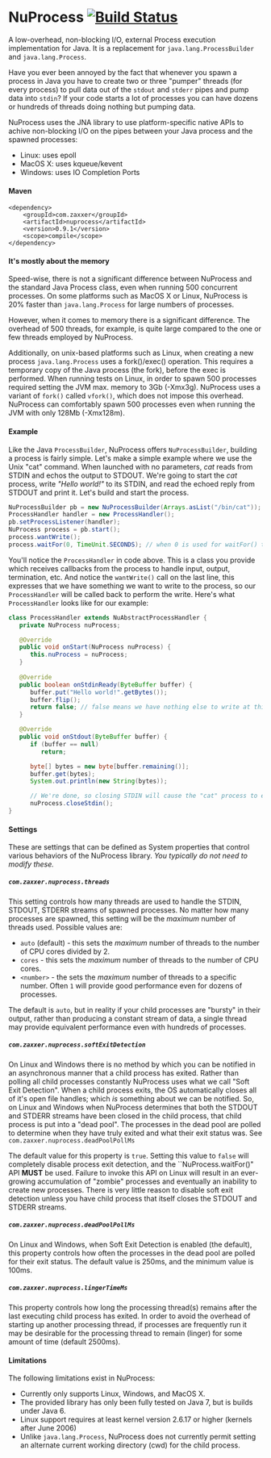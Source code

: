NuProcess&nbsp;[![Build Status](https://travis-ci.org/brettwooldridge/NuProcess.svg?branch=master)](https://travis-ci.org/brettwooldridge/NuProcess)
=========

A low-overhead, non-blocking I/O, external Process execution implementation for Java.  It is a replacement for
``java.lang.ProcessBuilder`` and ``java.lang.Process``.

Have you ever been annoyed by the fact that whenever you spawn a process in Java you have to create two or three "pumper"
threads (for every process) to pull data out of the ``stdout`` and ``stderr`` pipes and pump data into ``stdin``?  If your
code starts a lot of processes you can have dozens or hundreds of threads doing nothing but pumping data.

NuProcess uses the JNA library to use platform-specific native APIs to achive non-blocking I/O on the pipes between your
Java process and the spawned processes:

 * Linux: uses epoll
 * MacOS X: uses kqueue/kevent
 * Windows: uses IO Completion Ports

#### Maven
    <dependency>
        <groupId>com.zaxxer</groupId>
        <artifactId>nuprocess</artifactId>
        <version>0.9.1</version>
        <scope>compile</scope>
    </dependency>

#### It's mostly about the memory
Speed-wise, there is not a significant difference between NuProcess and the standard Java Process class, even when running
500 concurrent processes.  On some platforms such as MacOS X or Linux, NuProcess is 20% faster than ``java.lang.Process``
for large numbers of processes.

However, when it comes to memory there is a significant difference.  The overhead of 500 threads, for example, is quite
large compared to the one or few threads employed by NuProcess.

Additionally, on unix-based platforms such as Linux, when creating a new process ``java.lang.Process`` uses a fork()/exec()
operation.  This requires a temporary copy of the Java process (the fork), before the exec is performed.  When running
tests on Linux, in order to spawn 500 processes required setting the JVM max. memory to 3Gb (-Xmx3g).  NuProcess uses a
variant of ``fork()`` called ``vfork()``, which does not impose this overhead.  NuProcess can comfortably spawn 500 processes
even when running the JVM with only 128Mb (-Xmx128m).

#### Example
Like the Java ``ProcessBuilder``, NuProcess offers ``NuProcessBuilder``, building a process is fairly simple.  Let's make a simple example where we use the Unix "cat" command.  When launched with no parameters, *cat* reads from STDIN and echos the output to STDOUT.  We're going to start the *cat* process, write *"Hello world!"* to its STDIN, and read the echoed reply from STDOUT and print it.  Let's build and start the process.
```java
NuProcessBuilder pb = new NuProcessBuilder(Arrays.asList("/bin/cat"));
ProcessHandler handler = new ProcessHandler();
pb.setProcessListener(handler);
NuProcess process = pb.start();
process.wantWrite();
process.waitFor(0, TimeUnit.SECONDS); // when 0 is used for waitFor() the wait is infinite
```
You'll notice the ``ProcessHandler`` in code above.  This is a class you provide which receives callbacks from the process to handle input, output, termination, etc.  And notice the ``wantWrite()`` call on the last line, this expresses that we have something we want to write to the process, so our ``ProcessHandler`` will be called back to perform the write.  Here's what ``ProcessHandler`` looks like for our example:
```java
class ProcessHandler extends NuAbstractProcessHandler {
   private NuProcess nuProcess;

   @Override
   public void onStart(NuProcess nuProcess) {
      this.nuProcess = nuProcess;
   }
   
   @Override
   public boolean onStdinReady(ByteBuffer buffer) {
      buffer.put("Hello world!".getBytes());
      buffer.flip();
      return false; // false means we have nothing else to write at this time
   }

   @Override
   public void onStdout(ByteBuffer buffer) {
      if (buffer == null)
         return;

      byte[] bytes = new byte[buffer.remaining()];
      buffer.get(bytes);
      System.out.println(new String(bytes));

      // We're done, so closing STDIN will cause the "cat" process to exit
      nuProcess.closeStdin();
}
```

#### Settings
These are settings that can be defined as System properties that control various behaviors of the NuProcess library.  *You typically do not need to modify these.*

##### ``com.zaxxer.nuprocess.threads``
This setting controls how many threads are used to handle the STDIN, STDOUT, STDERR streams of spawned processes.  No
matter how many processes are spawned, this setting will be the *maximum* number of threads used.  Possible values are:

 * ``auto`` (default) - this sets the *maximum* number of threads to the number of CPU cores divided by 2.
 * ``cores`` - this sets the *maximum* number of threads to the number of CPU cores.
 * ``<number>`` - the sets the *maximum* number of threads to a specific number.  Often ``1`` will provide good performance even for dozens of processes.

The default is ``auto``, but in reality if your child processes are "bursty" in their output, rather than producing a
constant stream of data, a single thread may provide equivalent performance even with hundreds of processes.

##### ``com.zaxxer.nuprocess.softExitDetection``
On Linux and Windows there is no method by which you can be notified in an asynchronous manner that a child process has
exited.  Rather than polling all child processes constantly NuProcess uses what we call "Soft Exit Detection".  When a
child process exits, the OS automatically closes all of it's open file handles; which *is* something about we can be
notified.  So, on Linux and Windows when NuProcess determines that both the STDOUT and STDERR streams have been closed
in the child process, that child process is put into a "dead pool".  The processes in the dead pool are polled to 
determine when they have truly exited and what their exit status was.  See ``com.zaxxer.nuprocess.deadPoolPollMs``

The default value for this property is ``true``.  Setting this value to ``false`` will completely disable process exit 
detection, and the ``NuProcess.waitFor()" API __MUST__ be used.  Failure to invoke this API on Linux will result in an 
ever-growing accumulation of "zombie" processes and eventually an inability to create new processes.  There is very little
reason to disable soft exit detection unless you have child process that itself closes the STDOUT and STDERR streams.

##### ``com.zaxxer.nuprocess.deadPoolPollMs``
On Linux and Windows, when Soft Exit Detection is enabled (the default), this property controls how often the processes in
the dead pool are polled for their exit status.  The default value is 250ms, and the minimum value is 100ms.

##### ``com.zaxxer.nuprocess.lingerTimeMs``
This property controls how long the processing thread(s) remains after the last executing child process has exited.  In
order to avoid the overhead of starting up another processing thread, if processes are frequently run it may be desirable
for the processing thread to remain (linger) for some amount of time (default 2500ms).

#### Limitations
The following limitations exist in NuProcess:
 * Currently only supports Linux, Windows, and MacOS X.
 * The provided library has only been fully tested on Java 7, but is builds under Java 6.
 * Linux support requires at least kernel version 2.6.17 or higher (kernels after June 2006)
 * Unlike ``java.lang.Process``, NuProcess does not currently permit setting an alternate current working directory (cwd) for the child process.

